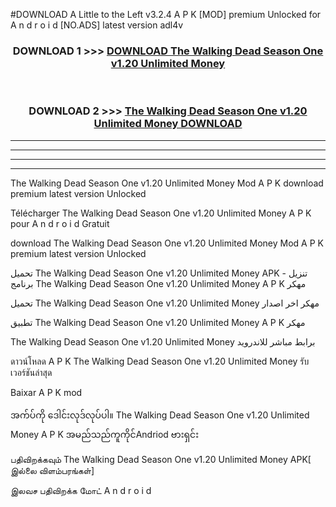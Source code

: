 #DOWNLOAD A Little to the Left v3.2.4 A P K [MOD] premium Unlocked for A n d r o i d [NO.ADS] latest version adl4v 



<div align="center">

<h3>DOWNLOAD 1 >>> <a href="https://getmod1.web.app/?judule=Btd Battles">DOWNLOAD The Walking Dead Season One v1.20 Unlimited Money </a></h3><br>

<h3>DOWNLOAD 2 >>> <a href="https://getmod1.web.app/?judule=Btd Battles">The Walking Dead Season One v1.20 Unlimited Money  DOWNLOAD </a></h3>

</div>


----------------------------------------------------------

----------------------------------------------------------

----------------------------------------------------------

----------------------------------------------------------


The Walking Dead Season One v1.20 Unlimited Money  Mod A P K download premium latest version Unlocked

Télécharger The Walking Dead Season One v1.20 Unlimited Money  A P K pour A n d r o i d Gratuit

download The Walking Dead Season One v1.20 Unlimited Money  Mod A P K premium latest version Unlocked

تحميل The Walking Dead Season One v1.20 Unlimited Money  APK - تنزيل برنامج The Walking Dead Season One v1.20 Unlimited Money  A P K مهكر

تحميل The Walking Dead Season One v1.20 Unlimited Money  مهكر اخر اصدار

تطبيق The Walking Dead Season One v1.20 Unlimited Money  A P K مهكر

The Walking Dead Season One v1.20 Unlimited Money  برابط مباشر للاندرويد

ดาวน์โหลด A P K The Walking Dead Season One v1.20 Unlimited Money  รับเวอร์ชันล่าสุด

Baixar A P K mod

အက်ပ်ကို ဒေါင်းလုဒ်လုပ်ပါ။ The Walking Dead Season One v1.20 Unlimited Money  A P K အမည်သည်ကူကိုင်Andriod ဗားရှင်း

பதிவிறக்கவும் The Walking Dead Season One v1.20 Unlimited Money  APK[ இல்லை விளம்பரங்கள்] 
 
இலவச பதிவிறக்க மோட் A n d r o i d



